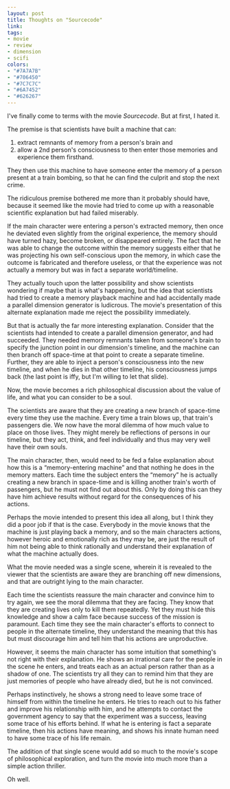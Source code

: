 ```yaml
---
layout: post
title: Thoughts on "Sourcecode"
link: 
tags:
- movie
- review
- dimension
- scifi
colors:
- "#7A7A7B"
- "#706450"
- "#7C7C7C"
- "#6A7452"
- "#626267"
---
```


I've finally come to terms with the movie *Sourcecode*. But at first, I hated it.

The premise is that scientists have built a machine that can:

1) extract remnants of memory from a person's brain and
2) allow a 2nd person's consciousness to then enter those memories and experience them firsthand.

They then use this machine to have someone enter the memory of a person present at a train bombing, so that he can find the culprit and stop the next crime.

<!-- more -->

The ridiculous premise bothered me more than it probably should have, because it seemed like the movie had tried to come up with a reasonable scientific explanation but had failed miserably.

If the main character were entering a person's extracted memory, then once he deviated even slightly from the original experience, the memory should have turned hazy, become broken, or disappeared entirely. The fact that he was able to change the outcome within the memory suggests either that he was projecting his own self-conscious upon the memory, in which case the outcome is fabricated and therefore useless, or that the experience was not actually a memory but was in fact a separate world/timeline.

They actually touch upon the latter possibility and show scientists wondering if maybe that is what's happening, but the idea that scientists had tried to create a memory playback machine and had accidentally made a parallel dimension generator is ludicrous. The movie's presentation of this alternate explanation made me reject the possibility immediately.

But that is actually the far more interesting explanation. Consider that the scientists had intended to create a parallel dimension generator, and had succeeded. They needed memory remnants taken from someone's brain to specify the junction point in our dimension's timeline, and the machine can then branch off space-time at that point to create a separate timeline. Further, they are able to inject a person's consciousness into the new timeline, and when he dies in that other timeline, his consciousness jumps back (the last point is iffy, but I'm willing to let that slide).

Now, the movie becomes a rich philosophical discussion about the value of life, and what you can consider to be a soul.

The scientists are aware that they are creating a new branch of space-time every time they use the machine. Every time a train blows up, that train's passengers die. We now have the moral dilemma of how much value to place on those lives. They might merely be reflections of persons in our timeline, but they act, think, and feel individually and thus may very well have their own souls.

The main character, then, would need to be fed a false explanation about how this is a “memory-entering machine” and that nothing he does in the memory matters. Each time the subject enters the “memory” he is actually creating a new branch in space-time and is killing another train's worth of passengers, but he must not find out about this. Only by doing this can they have him achieve results without regard for the consequences of his actions.

Perhaps the movie intended to present this idea all along, but I think they did a poor job if that is the case. Everybody in the movie knows that the machine is just playing back a memory, and so the main characters actions, however heroic and emotionally rich as they may be, are just the result of him not being able to think rationally and understand their explanation of what the machine actually does.

What the movie needed was a single scene, wherein it is revealed to the viewer that the scientists are aware they are branching off new dimensions, and that are outright lying to the main character.

Each time the scientists reassure the main character and convince him to try again, we see the moral dilemma that they are facing. They know that they are creating lives only to kill them repeatedly. Yet they must hide this knowledge and show a calm face because success of the mission is paramount. Each time they see the main character's efforts to connect to people in the alternate timeline, they understand the meaning that this has but must discourage him and tell him that his actions are unproductive.

However, it seems the main character has some intuition that something's not right with their explanation. He shows an irrational care for the people in the scene he enters, and treats each as an actual person rather than as a shadow of one. The scientists try all they can to remind him that they are just memories of people who have already died, but he is not convinced.

Perhaps instinctively, he shows a strong need to leave some trace of himself from within the timeline he enters. He tries to reach out to his father and improve his relationship with him, and he attempts to contact the government agency to say that the experiment was a success, leaving some trace of his efforts behind. If what he is entering is fact a separate timeline, then his actions have meaning, and shows his innate human need to have some trace of his life remain.

The addition of that single scene would add so much to the movie's scope of philosophical exploration, and turn the movie into much more than a simple action thriller.

Oh well.
